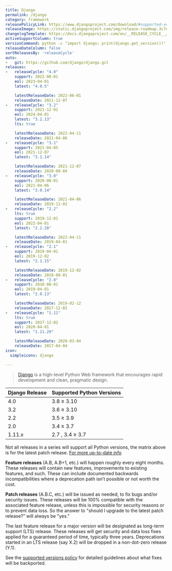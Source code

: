 ```yaml
---
title: Django
permalink: /django
category: framework
releasePolicyLink: https://www.djangoproject.com/download/#supported-versions
releaseImage: https://static.djangoproject.com/img/release-roadmap.3c7ece4f31b3.png
changelogTemplate: https://docs.djangoproject.com/en/__RELEASE_CYCLE__/releases/__LATEST__/
activeSupportColumn: true
versionCommand: python -c "import django; print(django.get_version())"
releaseDateColumn: false
sortReleasesBy: 'releaseCycle'
auto:
-   git: https://github.com/django/django.git
releases:
-   releaseCycle: "4.0"
    support: 2022-08-01
    eol: 2023-04-01
    latest: "4.0.5"

    latestReleaseDate: 2022-06-01
    releaseDate: 2021-12-07
-   releaseCycle: "3.2"
    support: 2021-12-01
    eol: 2024-04-01
    latest: "3.2.13"
    lts: true

    latestReleaseDate: 2022-04-11
    releaseDate: 2021-04-06
-   releaseCycle: "3.1"
    support: 2021-04-05
    eol: 2021-12-07
    latest: "3.1.14"

    latestReleaseDate: 2021-12-07
    releaseDate: 2020-08-04
-   releaseCycle: "3.0"
    support: 2020-08-01
    eol: 2021-04-06
    latest: "3.0.14"

    latestReleaseDate: 2021-04-06
    releaseDate: 2019-12-02
-   releaseCycle: "2.2"
    lts: true
    support: 2019-12-01
    eol: 2022-04-01
    latest: "2.2.28"

    latestReleaseDate: 2022-04-11
    releaseDate: 2019-04-01
-   releaseCycle: "2.1"
    support: 2019-04-01
    eol: 2019-12-02
    latest: "2.1.15"

    latestReleaseDate: 2019-12-02
    releaseDate: 2018-08-01
-   releaseCycle: "2.0"
    support: 2018-08-01
    eol: 2019-04-01
    latest: "2.0.13"

    latestReleaseDate: 2019-02-12
    releaseDate: 2017-12-02
-   releaseCycle: "1.11"
    lts: true
    support: 2017-12-02
    eol: 2020-04-01
    latest: "1.11.29"

    latestReleaseDate: 2020-03-04
    releaseDate: 2017-04-04
icon:
  simpleicons: django

---
```


> [Django](https://www.djangoproject.com/) is a high-level Python Web framework that encourages rapid development and clean, pragmatic design.

Django Release|Supported Python Versions
--------------|-------------------------
4.0           |3.8 ≥ 3.10
3.2           |3.6 ≥ 3.10
2.2           |3.5 ≥ 3.9
2.0           |3.4 ≥ 3.7
1.11.x        |2.7 , 3.4 ≥ 3.7

Not all releases in a series will support all Python versions, the matrix above is for the latest patch release.
[For more up-to-date info](https://docs.djangoproject.com/en/4.0/faq/install/#what-python-version-can-i-use-with-django)

**Feature releases** (A.B, A.B+1, etc.) will happen roughly every eight months. These releases will contain new features, improvements to existing features, and such. These can include documented backwards incompatibilities where a deprecation path isn’t possible or not worth the cost.

**Patch releases** (A.B.C, etc.) will be issued as needed, to fix bugs and/or security issues. These releases will be 100% compatible with the associated feature release, unless this is impossible for security reasons or to prevent data loss. So the answer to "should I upgrade to the latest patch release?” will always be "yes."

The last feature release for a major version will be designated as long-term support (LTS) release. These releases will get security and data loss fixes applied for a guaranteed period of time, typically three years. Deprecations started in an LTS release (say X.2) will be dropped in a non-dot-zero release (Y.1).

See the [supported versions policy](https://docs.djangoproject.com/en/dev/internals/release-process/#supported-versions) for detailed guidelines about what fixes will be backported.
